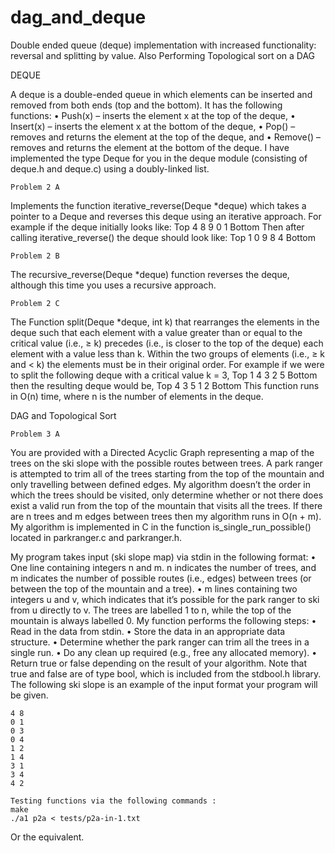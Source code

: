 # dag_and_deque
Double ended queue (deque) implementation with increased functionality: reversal and splitting by value. Also Performing Topological sort on a DAG

DEQUE

A deque is a double-ended queue in which elements can
be inserted and removed from both ends (top and the bottom). It has the following functions:
  • Push(x) – inserts the element x at the top of the deque,
  • Insert(x) – inserts the element x at the bottom of the deque,
  • Pop() – removes and returns the element at the top of the deque, and
  • Remove() – removes and returns the element at the bottom of the deque.
I have implemented the type Deque for you in the deque module (consisting
of deque.h and deque.c) using a doubly-linked list.

    Problem 2 A
Implements the function iterative_reverse(Deque *deque) which takes a pointer to a
Deque and reverses this deque using an iterative approach.
For example if the deque initially looks like:
  Top 4 8 9 0 1 Bottom
Then after calling iterative_reverse() the deque should look like:
  Top 1 0 9 8 4 Bottom

    Problem 2 B
The recursive_reverse(Deque *deque) function reverses the deque, although this time you uses a
recursive approach.

    Problem 2 C
The Function split(Deque *deque, int k) that rearranges the elements in the deque such that
each element with a value greater than or equal to the critical value (i.e., ≥ k) precedes (i.e., is closer
to the top of the deque) each element with a value less than k.
Within the two groups of elements (i.e., ≥ k and < k) the elements must be in their original order.
For example if we were to split the following deque with a critical value k = 3,
    Top 1 4 3 2 5 Bottom
then the resulting deque would be,
    Top 4 3 5 1 2 Bottom
This function runs in O(n) time, where n is the number of elements in the deque.

DAG and Topological Sort

    Problem 3 A
You are provided with a Directed Acyclic Graph representing a map
of the trees on the ski slope with the possible routes between trees. A park ranger is attempted to trim 
all of the trees starting from the top of the mountain and only travelling between defined edges.
My algorithm doesn’t the order in which the trees should be visited, only
determine whether or not there does exist a valid run from the top of the mountain that visits all the
trees. If there are n trees and m edges between trees then my algorithm runs in O(n + m). My algorithm is 
implemented in C in the function is_single_run_possible() located in parkranger.c and parkranger.h. 

My program takes input (ski slope map) via stdin in the following format:
• One line containing integers n and m. n indicates the number of trees, and m indicates the
number of possible routes (i.e., edges) between trees (or between the top of the mountain and a
tree).
• m lines containing two integers u and v, which indicates that it’s possible for the park ranger to
ski from u directly to v.
The trees are labelled 1 to n, while the top of the mountain is always labelled 0.
My function performs the following steps:
• Read in the data from stdin.
• Store the data in an appropriate data structure.
• Determine whether the park ranger can trim all the trees in a single run.
• Do any clean up required (e.g., free any allocated memory).
• Return true or false depending on the result of your algorithm. Note that true and false
are of type bool, which is included from the stdbool.h library.
The following ski slope is an example of the input format your program will be given.

    4 8
    0 1
    0 3
    0 4
    1 2
    1 4
    3 1
    3 4
    4 2

    Testing functions via the following commands :
    make
    ./a1 p2a < tests/p2a-in-1.txt
Or the equivalent.

